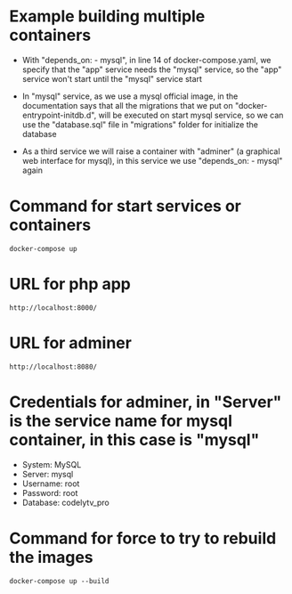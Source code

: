 # Example building multiple containers

- With "depends_on: - mysql", in line 14 of docker-compose.yaml, we specify that the "app" service needs the "mysql" service, so the "app" service won't start until the "mysql" service start

- In "mysql" service, as we use a mysql official image, in the documentation says that all the migrations that we put on "docker-entrypoint-initdb.d", will be executed on start mysql service, so we can use the "database.sql" file in "migrations" folder for initialize the database

- As a third service we will raise a container with "adminer" (a graphical web interface for mysql), in this service we use "depends_on: - mysql" again

# Command for start services or containers
```
docker-compose up
```

# URL for php app
```
http://localhost:8000/
```

# URL for adminer
```
http://localhost:8080/
```

# Credentials for adminer, in "Server" is the service name for mysql container, in this case is "mysql"
- System:   MySQL
- Server:   mysql
- Username: root
- Password: root
- Database: codelytv_pro

# Command for force to try to rebuild the images
```
docker-compose up --build
```
